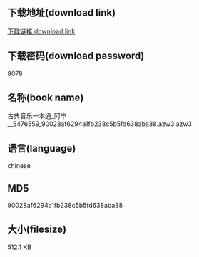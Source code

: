 ## 下载地址(download link)
[下载链接 download link](https://voluble-croquembouche-d321dc.netlify.app/?s=%E5%8F%A4%E5%85%B8%E9%9F%B3%E4%B9%90%E4%B8%80%E6%9C%AC%E9%80%9A_%E9%98%BF%E7%94%B3__5476559_90028af6294a1fb238c5b5fd638aba38.azw3)

## 下载密码(download password)
8078

## 名称(book name)
古典音乐一本通_阿申__5476559_90028af6294a1fb238c5b5fd638aba38.azw3.azw3

## 语言(language)
chinese

## MD5
90028af6294a1fb238c5b5fd638aba38

## 大小(filesize)
512.1 KB
